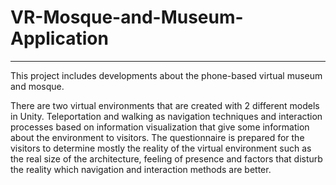# VR-Mosque-and-Museum-Application
___
This project includes developments about the phone-based virtual museum and mosque.

There are two virtual environments that are created with 2 different models in Unity. Teleportation and walking as navigation techniques and interaction processes based on information visualization that give some information about the environment to visitors. The questionnaire is prepared for the visitors to determine mostly the reality of the virtual environment such as the real size of the architecture, feeling of presence and factors that disturb the reality which navigation and interaction methods are better. 
